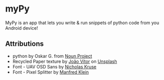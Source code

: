 # myPy
MyPy is an app that lets you write &amp; run snippets of python code from you Android device!

## Attributions
- python by Oskar G. from [Noun Project](https://thenounproject.com/icon/python-5241764/)
- Recycled Paper texture by [João Vítor](https://unsplash.com/es/@joaovtrduarte?utm_source=unsplash&utm_medium=referral&utm_content=creditCopyText) on [Unsplash](https://unsplash.com/)
- Font - UAV OSD Sans by [Nicholas Kruse](https://nicholaskruse.com/)
- Font - Pixel Splitter by [Manfred Klein](https://www.dafont.com/manfred-klein.d302)
